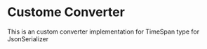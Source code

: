 # Custome Converter

This is an custom converter implementation for TimeSpan type for JsonSerializer

